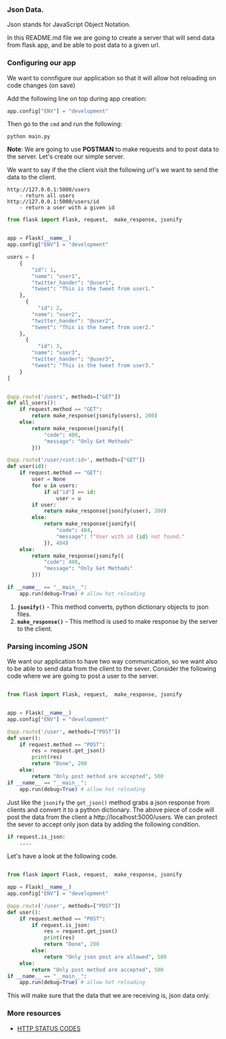 ### Json Data.

Json stands for JavaScript Object Notation.

In this README.md file we are going to create a server that will send data from flask app, and be able to post data to a given url.

### Configuring our app

We want to connfigure our application so that it will allow hot reloading on code changes (on save)

Add the following line on top during app creation:

```py
app.config["ENV"] = "development"
```

Then go to the `cmd` and run the following:

```shell
python main.py
```

**Note**: We are going to use **POSTMAN** to make requests and to post data to the server. Let's create our simple server.

We want to say if the the client visit the following url's we want to send the data to the client.

```
http://127.0.0.1:5000/users
    - return all users
http://127.0.0.1:5000/users/id
    - return a user with a given id
```

```python
from flask import Flask, request,  make_response, jsonify


app = Flask(__name__)
app.config["ENV"] = "development"

users = [
    {
        "id": 1,
        "name": "user1",
        "twitter_hander": "@user1",
        "tweet": "This is the tweet from user1."
    },
      {
          "id": 2,
        "name": "user2",
        "twitter_hander": "@user2",
        "tweet": "This is the tweet from user2."
    },
      {
          "id": 3,
        "name": "user3",
        "twitter_hander": "@user3",
        "tweet": "This is the tweet from user3."
    }
]


@app.route('/users', methods=["GET"])
def all_users():
    if request.method == "GET":
        return make_response(jsonify(users), 200)
    else:
        return make_response(jsonify({
            "code": 400,
            "message": "Only Get Methods"
        }))

@app.route('/user/<int:id>', methods=["GET"])
def user(id):
    if request.method == "GET":
        user = None
        for u in users:
            if u["id"] == id:
                user = u
        if user:
            return make_response(jsonify(user), 200)
        else:
            return make_response(jsonify({
                "code": 404,
                "message": f"User with id {id} not found."
            }), 404)
    else:
        return make_response(jsonify({
            "code": 400,
            "message": "Only Get Methods"
        }))

if __name__ == "__main__":
    app.run(debug=True) # allow hot reloading
```

1. **`jsonify()`** - This method converts, python dictionary objects to json files.
2. **`make_response()`** - This method is used to make response by the server to the client.

### Parsing incoming JSON

We want our application to have two way communication, so we want also to be able to send data from the client to the sever. Consider the following code where we are going to post a user to the server.

```py

from flask import Flask, request,  make_response, jsonify


app = Flask(__name__)
app.config["ENV"] = "development"

@app.route('/user', methods=["POST"])
def user():
    if request.method == "POST":
        res = request.get_json()
        print(res)
        return "Done", 200
    else:
        return "Only post method are accepted", 500
if __name__ == "__main__":
    app.run(debug=True) # allow hot reloading
```

Just like the `jsonify` the `get_json()` method grabs a json response from clients and convert it to a python dictionary. The above piece of code will post the data from the client a http://localhost:5000/users. We can protect the sever to accept only json data by adding the following condition.

```py
if request.is_json:
    ....
```

Let's have a look at the following code.

```py

from flask import Flask, request,  make_response, jsonify

app = Flask(__name__)
app.config["ENV"] = "development"

@app.route('/user', methods=["POST"])
def user():
    if request.method == "POST":
        if request.is_json:
            res = request.get_json()
            print(res)
            return "Done", 200
        else:
            return "Only json post are allowed", 500
    else:
        return "Only post method are accepted", 500
if __name__ == "__main__":
    app.run(debug=True) # allow hot reloading
```

This will make sure that the data that we are receiving is, json data only.

### More resources

- [HTTP STATUS CODES](https://en.wikipedia.org/wiki/List_of_HTTP_status_codes)
